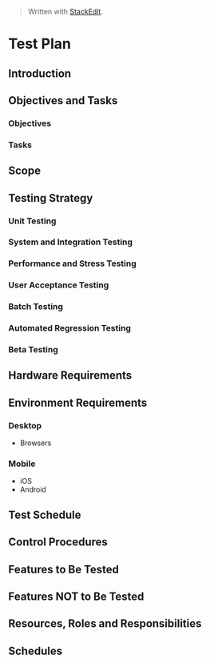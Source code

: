 
> Written with [StackEdit](https://stackedit.io/).

# Test Plan
## Introduction
## Objectives and Tasks
### Objectives
### Tasks
## Scope
## Testing Strategy
### Unit Testing
### System and Integration Testing
### Performance and Stress Testing
### User Acceptance Testing
### Batch Testing
### Automated Regression Testing
### Beta Testing
## Hardware Requirements
## Environment Requirements
### Desktop
- Browsers
### Mobile
- iOS
- Android
## Test Schedule
## Control Procedures
## Features to Be Tested
## Features NOT to Be Tested
## Resources, Roles and Responsibilities
## Schedules




<!--stackedit_data:
eyJoaXN0b3J5IjpbLTExMTgwMTcxMDQsNzMwOTk4MTE2XX0=
-->